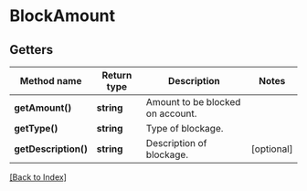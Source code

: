 # BlockAmount

## Getters

Method name | Return type | Description | Notes
------------ | ------------- | ------------- | -------------
**getAmount()** | **string** | Amount to be blocked on account. |
**getType()** | **string** | Type of blockage. |
**getDescription()** | **string** | Description of blockage. | [optional]

[[Back to Index]](../index.md)
